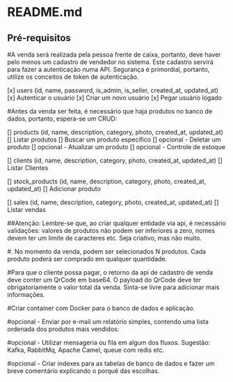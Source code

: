 # README.md

## Pré-requisitos

#A venda será realizada pela pessoa frente de caixa, portanto, deve haver pelo
menos um cadastro de vendedor no sistema. Este cadastro servirá para fazer a
autenticação numa API.
Segurança é primordial, portanto, utilize os conceitos de token de autenticação.

[x] users (id, name, password, is_admin, is_seller, created_at, updated_at)
[x] Autenticar o usuário
[x] Criar um novo usuário
[x] Pegar usuário logado

#Antes da venda ser feita, é necessário que haja produtos no banco de dados,
portanto, espera-se um CRUD:

[] products (id, name, description, category, photo, created_at, updated_at)
[] Listar produtos
[] Buscar um produto específico
[] opcional - Deletar um produto
[] opcional - Atualizar um produto
[] opcional - Controle de estoque

[] clients (id, name, description, category, photo, created_at, updated_at)
[] Listar Clientes

[] stock_products (id, name, description, category, photo, created_at, updated_at)
[] Adicionar produto

[] sales (id, name, description, category, photo, created_at, updated_at)
[] Listar vendas

##Atenção: Lembre-se que, ao criar qualquer entidade via api, é necessário validações:
valores de produtos não podem ser inferiores a zero, nomes devem ter um limite de
caracteres etc. Seja criativo, mas não muito.

#. No momento da venda, podem ser selecionados N produtos. Cada produto poderá
ser comprado em qualquer quantidade.

#Para que o cliente possa pagar, o retorno da api de cadastro de venda deve conter
um QrCode em base64. O payload do QrCode deve ter obrigatoriamente o valor total da
venda. Sinta-se livre para adicionar mais informações.

#Criar container com Docker para o banco de dados e aplicação.

#opcional - Enviar por e-mail um relatório simples, contendo uma lista ordenada dos
produtos mais vendidos:

#opcional - Utilizar mensageria ou fila em algum dos fluxos. Sugestão: Kafka,
RabbitMq, Apache Camel, queue com redis etc.

#opcional - Criar indexes para as tabelas de banco de dados e fazer um breve
comentário explicando o porquê das escolhas.
